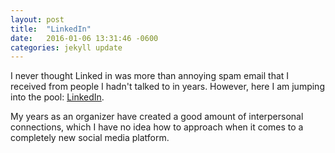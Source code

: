 ```yaml
---
layout: post
title:  "LinkedIn"
date:   2016-01-06 13:31:46 -0600
categories: jekyll update
---
```

I never thought Linked in was more than annoying spam email that I received from people I hadn't talked to in years. However, here I am jumping into the pool: [LinkedIn](https://www.linkedin.com/in/salvador-muñoz-20806b10b). 

My years as an organizer have created a good amount of interpersonal connections, which I have no idea how to approach when it comes to a completely new social media platform. 